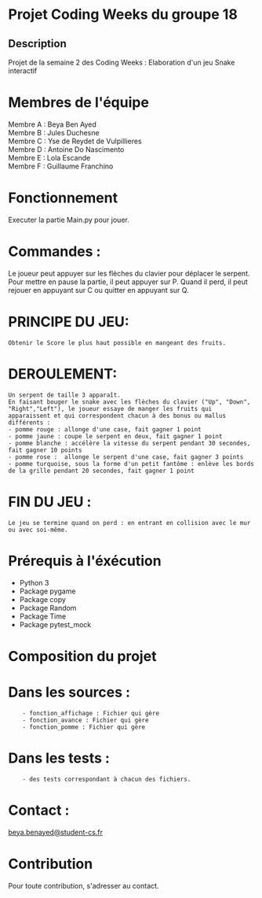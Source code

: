# Projet Coding Weeks du groupe 18


## Description
Projet de la semaine 2 des Coding Weeks : Elaboration d'un jeu Snake interactif

# Membres de l'équipe
Membre A : Beya Ben Ayed  
Membre B : Jules Duchesne   
Membre C : Yse de Reydet de Vulpillieres  
Membre D : Antoine Do Nascimento   
Membre E : Lola Escande   
Membre F : Guillaume Franchino     

# Fonctionnement
Executer la partie Main.py pour jouer.  


# Commandes : 
Le joueur peut appuyer sur les flèches du clavier pour déplacer le serpent. Pour mettre en pause la partie, il peut appuyer sur P. Quand il perd, il peut rejouer en appuyant sur C ou quitter en appuyant sur Q.

# PRINCIPE DU JEU:   
    Obtenir le Score le plus haut possible en mangeant des fruits.

# DEROULEMENT:   
    Un serpent de taille 3 apparaît.   
    En faisant bouger le snake avec les flèches du clavier ("Up", "Down", "Right","Left"), le joueur essaye de manger les fruits qui apparaissent et qui correspondent chacun à des bonus ou mallus différents :  
    - pomme rouge : allonge d'une case, fait gagner 1 point  
    - pomme jaune : coupe le serpent en deux, fait gagner 1 point  
    - pomme blanche : accélère la vitesse du serpent pendant 30 secondes, fait gagner 10 points  
    - pomme rose :  allonge le serpent d'une case, fait gagner 3 points 
    - pomme turquoise, sous la forme d'un petit fantôme : enlève les bords de la grille pendant 20 secondes, fait gagner 1 point


# FIN DU JEU :   
    Le jeu se termine quand on perd : en entrant en collision avec le mur ou avec soi-même.


# Prérequis à l'éxécution
- Python 3
- Package pygame
- Package copy
- Package Random
- Package Time
- Package pytest_mock


# Composition du projet 
#       Dans les sources : 
        - fonction_affichage : Fichier qui gère 
        - fonction_avance : Fichier qui gère 
        - fonction_pomme : Fichier qui gère 
#       Dans les tests : 
        - des tests correspondant à chacun des fichiers.


# Contact : 
beya.benayed@student-cs.fr


# Contribution
Pour toute contribution, s'adresser au contact.

